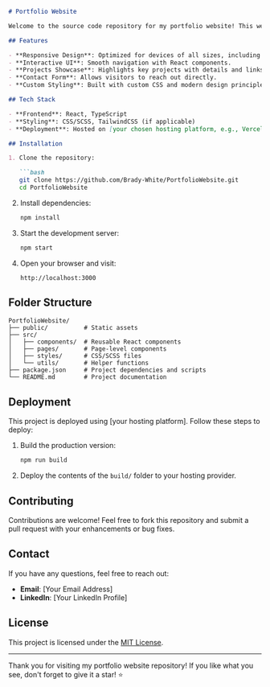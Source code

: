 ```markdown
# Portfolio Website

Welcome to the source code repository for my portfolio website! This website serves as a showcase of my skills, projects, and experience as a developer.

## Features

- **Responsive Design**: Optimized for devices of all sizes, including desktops, tablets, and mobile phones.
- **Interactive UI**: Smooth navigation with React components.
- **Projects Showcase**: Highlights key projects with details and links to repositories.
- **Contact Form**: Allows visitors to reach out directly.
- **Custom Styling**: Built with custom CSS and modern design principles.

## Tech Stack

- **Frontend**: React, TypeScript
- **Styling**: CSS/SCSS, TailwindCSS (if applicable)
- **Deployment**: Hosted on [your chosen hosting platform, e.g., Vercel, Netlify]

## Installation

1. Clone the repository:

   ```bash
   git clone https://github.com/Brady-White/PortfolioWebsite.git
   cd PortfolioWebsite
   ```

2. Install dependencies:

   ```bash
   npm install
   ```

3. Start the development server:

   ```bash
   npm start
   ```

4. Open your browser and visit:

   ```
   http://localhost:3000
   ```

## Folder Structure

```
PortfolioWebsite/
├── public/          # Static assets
├── src/
│   ├── components/  # Reusable React components
│   ├── pages/       # Page-level components
│   ├── styles/      # CSS/SCSS files
│   └── utils/       # Helper functions
├── package.json     # Project dependencies and scripts
└── README.md        # Project documentation
```

## Deployment

This project is deployed using [your hosting platform]. Follow these steps to deploy:

1. Build the production version:

   ```bash
   npm run build
   ```

2. Deploy the contents of the `build/` folder to your hosting provider.

## Contributing

Contributions are welcome! Feel free to fork this repository and submit a pull request with your enhancements or bug fixes.

## Contact

If you have any questions, feel free to reach out:

- **Email**: [Your Email Address]
- **LinkedIn**: [Your LinkedIn Profile]

## License

This project is licensed under the [MIT License](LICENSE).

---

Thank you for visiting my portfolio website repository! If you like what you see, don't forget to give it a star! ⭐
```


